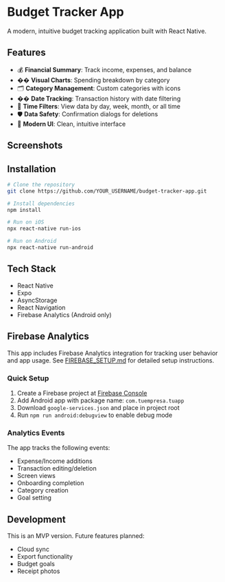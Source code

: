 # Budget Tracker App

A modern, intuitive budget tracking application built with React Native.

## Features

- 💰 **Financial Summary**: Track income, expenses, and balance
- �� **Visual Charts**: Spending breakdown by category
- 🗂️ **Category Management**: Custom categories with icons
- �� **Date Tracking**: Transaction history with date filtering
- 🎯 **Time Filters**: View data by day, week, month, or all time
- 🛡️ **Data Safety**: Confirmation dialogs for deletions
- 📱 **Modern UI**: Clean, intuitive interface

## Screenshots



## Installation

```bash
# Clone the repository
git clone https://github.com/YOUR_USERNAME/budget-tracker-app.git

# Install dependencies
npm install

# Run on iOS
npx react-native run-ios

# Run on Android
npx react-native run-android
```

## Tech Stack

- React Native
- Expo
- AsyncStorage
- React Navigation
- Firebase Analytics (Android only)

## Firebase Analytics

This app includes Firebase Analytics integration for tracking user behavior and app usage. See [FIREBASE_SETUP.md](./FIREBASE_SETUP.md) for detailed setup instructions.

### Quick Setup

1. Create a Firebase project at [Firebase Console](https://console.firebase.google.com/)
2. Add Android app with package name: `com.tuempresa.tuapp`
3. Download `google-services.json` and place in project root
4. Run `npm run android:debugview` to enable debug mode

### Analytics Events

The app tracks the following events:
- Expense/Income additions
- Transaction editing/deletion
- Screen views
- Onboarding completion
- Category creation
- Goal setting

## Development

This is an MVP version. Future features planned:
- Cloud sync
- Export functionality
- Budget goals
- Receipt photos
